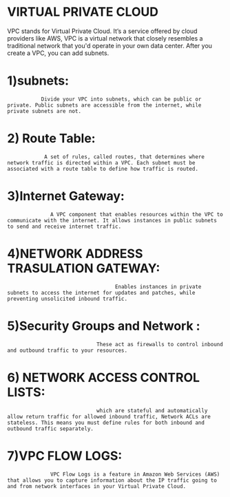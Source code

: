 # VIRTUAL PRIVATE CLOUD

VPC stands for Virtual Private Cloud. It’s a service offered by cloud providers like AWS, VPC is a virtual network that closely resembles a traditional network that you'd operate in your own data center. After you create a VPC, you can add subnets.
      
 # 1)subnets:
               Divide your VPC into subnets, which can be public or private. Public subnets are accessible from the internet, while private subnets are not.
# 2) Route Table:
                A set of rules, called routes, that determines where network traffic is directed within a VPC. Each subnet must be associated with a route table to define how traffic is routed.

# 3)Internet Gateway:
                  A VPC component that enables resources within the VPC to communicate with the internet. It allows instances in public subnets to send and receive internet traffic.   
# 4)NETWORK ADDRESS TRASULATION GATEWAY:
                                       Enables instances in private subnets to access the internet for updates and patches, while preventing unsolicited inbound traffic.

# 5)Security Groups and Network :
                                 These act as firewalls to control inbound and outbound traffic to your resources.  
# 6) NETWORK ACCESS CONTROL LISTS:
                                 which are stateful and automatically allow return traffic for allowed inbound traffic, Network ACLs are stateless. This means you must define rules for both inbound and outbound traffic separately.

# 7)VPC FLOW LOGS: 
                  VPC Flow Logs is a feature in Amazon Web Services (AWS) that allows you to capture information about the IP traffic going to and from network interfaces in your Virtual Private Cloud.
                                      
